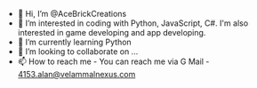 - 👋 Hi, I’m @AceBrickCreations
- 👀 I’m interested in coding with Python, JavaScript, C#. I'm also interested in game developing and app developing.
- 🌱 I’m currently learning Python
- 💞️ I’m looking to collaborate on ...
- 📫 How to reach me - You can reach me via G Mail - 4153.alan@velammalnexus.com
<!---
AceBrickCreations/AceBrickCreations is a ✨ special ✨ repository because its `README.md` (this file) appears on your GitHub profile.
You can click the Preview link to take a look at your changes.
--->
